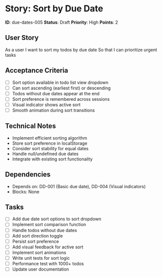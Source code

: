 # Story: Sort by Due Date

**ID**: due-dates-005
**Status**: Draft
**Priority**: High
**Points**: 2

## User Story
As a user
I want to sort my todos by due date
So that I can prioritize urgent tasks

## Acceptance Criteria
- [ ] Sort option available in todo list view dropdown
- [ ] Can sort ascending (earliest first) or descending
- [ ] Todos without due dates appear at the end
- [ ] Sort preference is remembered across sessions
- [ ] Visual indicator shows active sort
- [ ] Smooth animation during sort transitions

## Technical Notes
- Implement efficient sorting algorithm
- Store sort preference in localStorage
- Consider sort stability for equal dates
- Handle null/undefined due dates
- Integrate with existing sort functionality

## Dependencies
- Depends on: DD-001 (Basic due date), DD-004 (Visual indicators)
- Blocks: None

## Tasks
- [ ] Add due date sort options to sort dropdown
- [ ] Implement sort comparison function
- [ ] Handle todos without due dates
- [ ] Add sort direction toggle
- [ ] Persist sort preference
- [ ] Add visual feedback for active sort
- [ ] Implement sort animations
- [ ] Write unit tests for sort logic
- [ ] Performance test with 1000+ todos
- [ ] Update user documentation